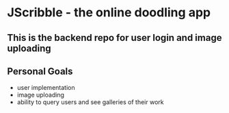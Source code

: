 # JScribble - the online doodling app

## This is the backend repo for user login and image uploading

## Personal Goals
- user implementation
- image uploading
- ability to query users and see galleries of their work